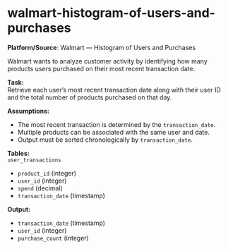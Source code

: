 # walmart-histogram-of-users-and-purchases

**Platform/Source**: Walmart — Histogram of Users and Purchases

Walmart wants to analyze customer activity by identifying how many products users purchased on their most recent transaction date.

**Task:**  
Retrieve each user’s most recent transaction date along with their user ID and the total number of products purchased on that day.

**Assumptions:**  
- The most recent transaction is determined by the `transaction_date`.
- Multiple products can be associated with the same user and date.
- Output must be sorted chronologically by `transaction_date`.

**Tables:**  
`user_transactions`  
- `product_id` (integer)  
- `user_id` (integer)  
- `spend` (decimal)  
- `transaction_date` (timestamp)

**Output:**  
- `transaction_date` (timestamp)  
- `user_id` (integer)  
- `purchase_count` (integer)
